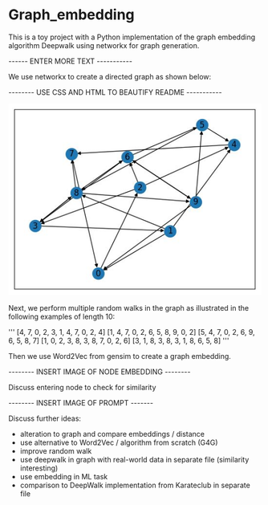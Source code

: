 # Graph_embedding


This is a toy project with a Python implementation of the graph embedding algorithm Deepwalk using networkx for graph generation.

------ ENTER MORE TEXT -----------

We use networkx to create a directed graph as shown below:

-------- USE CSS AND HTML TO BEAUTIFY README -----------

![Example of directed graph](./digraph.JPG)

Next, we perform multiple random walks in the graph as illustrated in the following examples of length 10:

'''
[4, 7, 0, 2, 3, 1, 4, 7, 0, 2, 4]
[1, 4, 7, 0, 2, 6, 5, 8, 9, 0, 2]
[5, 4, 7, 0, 2, 6, 9, 6, 5, 8, 7]
[1, 0, 2, 3, 8, 3, 8, 7, 0, 2, 6]
[3, 1, 8, 3, 8, 3, 1, 8, 6, 5, 8]
'''

Then we use Word2Vec from gensim to create a graph embedding.

-------- INSERT IMAGE OF NODE EMBEDDING --------

Discuss entering node to check for similarity

-------- INSERT IMAGE OF PROMPT -------

Discuss further ideas:

- alteration to graph and compare embeddings / distance
- use alternative to Word2Vec / algorithm from scratch (G4G)
- improve random walk
- use deepwalk in graph with real-world data in separate file (similarity interesting)
- use embedding in ML task
- comparison to DeepWalk implementation from Karateclub in separate file

